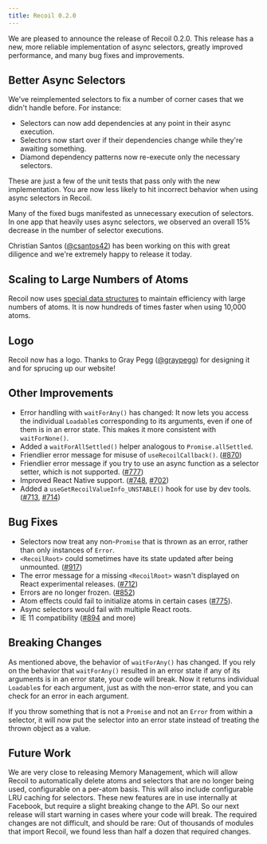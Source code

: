 ```yaml
---
title: Recoil 0.2.0
---
```


We are pleased to announce the release of Recoil 0.2.0. This release has a new, more reliable implementation of async selectors, greatly improved performance, and many bug fixes and improvements.

<!--truncate-->

## Better Async Selectors

We've reimplemented selectors to fix a number of corner cases that we didn't handle before. For instance:

* Selectors can now add dependencies at any point in their async execution.
* Selectors now start over if their dependencies change while they're awaiting something.
* Diamond dependency patterns now re-execute only the necessary selectors.

These are just a few of the unit tests that pass only with the new implementation. You are now less likely to hit incorrect behavior when using async selectors in Recoil.

Many of the fixed bugs manifested as unnecessary execution of selectors. In one app that heavily uses async selectors, we observed an overall 15% decrease in the number of selector executions.

Christian Santos ([@csantos42](https://github.com/csantos42)) has been working on this with great diligence and we're extremely happy to release it today.

## Scaling to Large Numbers of Atoms

Recoil now uses [special data structures](https://en.wikipedia.org/wiki/Hash_array_mapped_trie) to maintain efficiency with large numbers of atoms. It is now hundreds of times faster when using 10,000 atoms.

## Logo

Recoil now has a logo. Thanks to Gray Pegg ([@graypegg](https://github.com/graypegg)) for designing it and for sprucing up our website!

## Other Improvements

- Error handling with `waitForAny()` has changed: It now lets you access the individual `Loadable`s corresponding to its arguments, even if one of them is in an error state. This makes it more consistent with `waitForNone()`.
- Added a `waitForAllSettled()` helper analogous to `Promise.allSettled`.
- Friendlier error message for misuse of `useRecoilCallback()`. ([#870](https://github.com/facebookexperimental/Recoil/pull/870))
- Friendlier error message if you try to use an async function as a selector setter, which is not supported. ([#777](https://github.com/facebookexperimental/Recoil/pull/777))
- Improved React Native support. ([#748](https://github.com/facebookexperimental/Recoil/pull/748), [#702](https://github.com/facebookexperimental/Recoil/pull/702))
- Added a `useGetRecoilValueInfo_UNSTABLE()` hook for use by dev tools. ([#713](https://github.com/facebookexperimental/Recoil/pull/713), [#714](https://github.com/facebookexperimental/Recoil/pull/714))

## Bug Fixes

- Selectors now treat any non-`Promise` that is thrown as an error, rather than only instances of `Error`.
- `<RecoilRoot>` could sometimes have its state updated after being unmounted. ([#917](https://github.com/facebookexperimental/Recoil/pull/917))
- The error message for a missing `<RecoilRoot>` wasn't displayed on React experimental releases. ([#712](https://github.com/facebookexperimental/Recoil/pull/712))
- Errors are no longer frozen. ([#852](https://github.com/facebookexperimental/Recoil/pull/852))
- Atom effects could fail to initialize atoms in certain cases ([#775](https://github.com/facebookexperimental/Recoil/pull/775)).
- Async selectors would fail with multiple React roots.
- IE 11 compatibility ([#894](https://github.com/facebookexperimental/Recoil/pull/894) and more)

## Breaking Changes

As mentioned above, the behavior of `waitForAny()` has changed. If you rely on the behavior that `waitForAny()` resulted in an error state if any of its arguments is in an error state, your code will break. Now it returns individual `Loadable`s for each argument, just as with the non-error state, and you can check for an error in each argument.

If you throw something that is not a `Promise` and not an `Error` from within a selector, it will now put the selector into an error state instead of treating the thrown object as a value.

## Future Work

We are very close to releasing Memory Management, which will allow Recoil to automatically delete atoms and selectors that are no longer being used, configurable on a per-atom basis. This will also include configurable LRU caching for selectors.
These new features are in use internally at Facebook, but require a slight breaking change to the API. So our next release will start warning in cases where your code will break. The required changes are not difficult, and should be rare: Out of thousands of modules that import Recoil, we found less than half a dozen that required changes.
